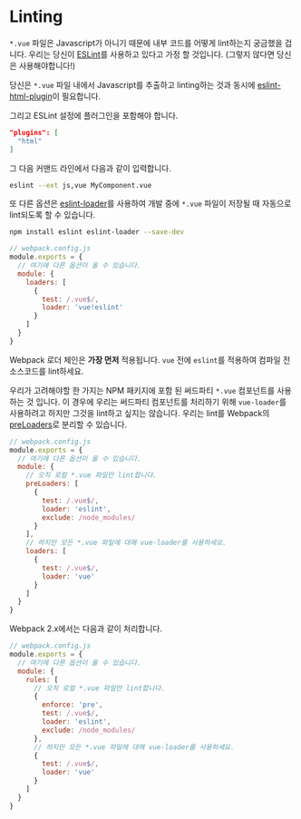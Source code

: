 # Linting

`*.vue` 파일은 Javascript가 아니기 때문에 내부 코드를 어떻게 lint하는지 궁금했을 겁니다. 우리는 당신이 [ESLint](http://eslint.org/)를 사용하고 있다고 가정 할 것입니다. (그렇지 않다면 당신은 사용해야합니다!)

당신은 `*.vue` 파일 내에서 Javascript를 추출하고 linting하는 것과 동시에 [eslint-html-plugin](https://github.com/BenoitZugmeyer/eslint-plugin-html)이 필요합니다.

그리고 ESLint 설정에 플러그인을 포함해야 합니다.

``` json
"plugins": [
  "html"
]
```

그 다음 커맨드 라인에서 다음과 같이 입력합니다.

``` bash
eslint --ext js,vue MyComponent.vue
```

또 다른 옵션은 [eslint-loader](https://github.com/MoOx/eslint-loader)를 사용하여 개발 중에 `*.vue` 파일이 저장될 때 자동으로 lint되도록 할 수 있습니다.

``` bash
npm install eslint eslint-loader --save-dev
```

``` js
// webpack.config.js
module.exports = {
  // 여기에 다른 옵션이 올 수 있습니다.
  module: {
    loaders: [
      {
        test: /.vue$/,
        loader: 'vue!eslint'
      }
    ]
  }
}
```

Webpack 로더 체인은 **가장 먼저** 적용됩니다. `vue` 전에 `eslint`를 적용하여 컴파일 전 소스코드를 lint하세요.

우리가 고려해야할 한 가지는 NPM 패키지에 포함 된 써드파티 `*.vue` 컴포넌트를 사용하는 것 입니다. 이 경우에 우리는 써드파티 컴포넌트를 처리하기 위해 `vue-loader`를 사용하려고 하지만 그것을 lint하고 싶지는 않습니다. 우리는 lint를 Webpack의 [preLoaders](https://webpack.github.io/docs/loaders.html#loader-order)로 분리할 수 있습니다.

``` js
// webpack.config.js
module.exports = {
  // 여기에 다른 옵션이 올 수 있습니다.
  module: {
    // 오직 로컬 *.vue 파일만 lint합니다.
    preLoaders: [
      {
        test: /.vue$/,
        loader: 'eslint',
        exclude: /node_modules/
      }
    ],
    // 하지만 모든 *.vue 파일에 대해 vue-loader를 사용하세요.
    loaders: [
      {
        test: /.vue$/,
        loader: 'vue'
      }
    ]
  }
}
```

Webpack 2.x에서는 다음과 같이 처리합니다.

``` js
// webpack.config.js
module.exports = {
  // 여기에 다른 옵션이 올 수 있습니다.
  module: {
    rules: [
      // 오직 로컬 *.vue 파일만 lint합니다.
      {
        enforce: 'pre',
        test: /.vue$/,
        loader: 'eslint',
        exclude: /node_modules/
      },
      // 하지만 모든 *.vue 파일에 대해 vue-loader를 사용하세요.
      {
        test: /.vue$/,
        loader: 'vue'
      }
    ]
  }
}
```
